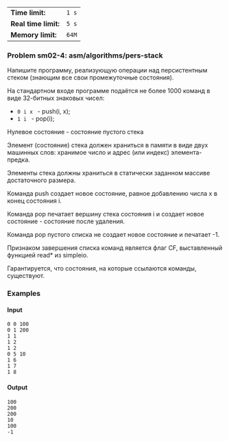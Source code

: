 |                      |       |
|----------------------|-------|
| **Time limit:**      | `1 s` |
| **Real time limit:** | `5 s` |
| **Memory limit:**    | `64M` |


### Problem sm02-4: asm/algorithms/pers-stack

Напишите программу, реализующую операции над персистентным стеком (знающим все свои промежуточные
состояния).

На стандартном входе программе подаётся не более 1000 команд в виде 32-битных знаковых чисел:

* `0 i x ` \- push(i, x);
* `1 i ` \- pop(i);

Нулевое состояние - состояние пустого стека

Элемент (состояние) стека должен храниться в памяти в виде двух машинных слов: хранимое число и
адрес (или индекс) элемента-предка.

Элементы стека должны храниться в статически заданном массиве достаточного размера.

Команда push создает новое состояние, равное добавлению числа x в конец состояния i.

Команда pop печатает вершину стека состояния i и создает новое состояние - состояние после удаления.

Команда pop пустого списка не создает новое состояние и печатает -1.

Признаком завершения списка команд является флаг CF, выставленный функцией read* из simpleio.

Гарантируется, что состояния, на которые ссылаются команды, существуют.

### Examples

#### Input

    
    
    0 0 100
    0 1 200
    1 1
    1 2
    1 2
    0 5 10
    1 6
    1 7
    1 8

#### Output

    
    
    100
    200
    200
    10
    100
    -1

